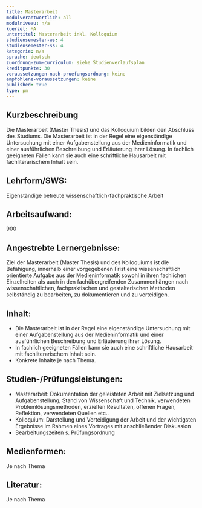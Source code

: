 ```yaml
---
title: Masterarbeit 
modulverantwortlich: all
modulniveau: n/a
kuerzel: MA
untertitel: Masterarbeit inkl. Kolloquium
studiensemester-ws: 4
studiensemester-ss: 4
kategorie: n/a
sprache: deutsch
zuordnung-zum-curriculum: siehe Studienverlaufsplan
kreditpunkte: 30
voraussetzungen-nach-pruefungsordnung: keine
empfohlene-voraussetzungen: keine
published: true
type: pm
---
```


## Kurzbeschreibung
Die Masterarbeit (Master Thesis) und das Kolloquium bilden den Abschluss des Studiums. Die Masterarbeit ist in der Regel eine eigenständige Untersuchung mit einer Aufgabenstellung aus der Medieninformatik und einer ausführlichen Beschreibung und Erläuterung ihrer Lösung. In fachlich geeigneten Fällen kann sie auch eine schriftliche Hausarbeit mit fachliterarischem Inhalt sein.

## Lehrform/SWS: 
Eigenständige betreute wissenschaftlich-fachpraktische Arbeit

## Arbeitsaufwand: 
900

## Angestrebte Lernergebnisse:
Ziel der Masterarbeit (Master Thesis) und des Kolloquiums ist die Befähigung, innerhalb einer vorgegebenen Frist eine wissenschaftlich orientierte Aufgabe aus der Medieninformatik sowohl in ihren fachlichen Einzelheiten als auch in den fachübergreifenden Zusammenhängen nach wissenschaftlichen, fachpraktischen und gestalterischen Methoden selbständig zu bearbeiten, zu dokumentieren und zu verteidigen. 

## Inhalt:
- Die Masterarbeit ist in der Regel eine eigenständige Untersuchung mit einer Aufgabenstellung aus der Medieninformatik und einer ausführlichen Beschreibung und Erläuterung ihrer Lösung. 
- In fachlich geeigneten Fällen kann sie auch eine schriftliche Hausarbeit mit fachliterarischem Inhalt sein. 
- Konkrete Inhalte je nach Thema.

## Studien-/Prüfungsleistungen:
- Masterarbeit: Dokumentation der geleisteten Arbeit mit Zielsetzung und Aufgabenstellung, Stand von Wissenschaft und Technik, verwendeten Problemlösungsmethoden, erzielten Resultaten, offenen Fragen, Reflektion, verwendeten Quellen etc..
- Kolloquium: Darstellung und Verteidigung der Arbeit und der wichtigsten Ergebnisse im Rahmen eines Vortrages mit anschließender Diskussion
- Bearbeitungszeiten s. Prüfungsordnung

## Medienformen:
Je nach Thema

## Literatur:
Je nach Thema
